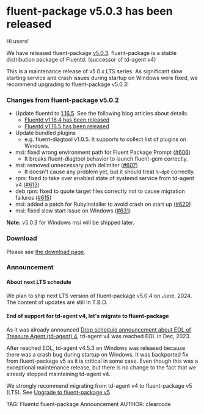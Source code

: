 # fluent-package v5.0.3 has been released

Hi users!

We have released fluent-package [v5.0.3](https://github.com/fluent/fluent-package-builder/releases/tag/v5.0.3).
fluent-package is a stable distribution package of Fluentd. (successor of td-agent v4)

This is a maintenance release of v5.0.x LTS series.
As significant slow starting service and crash issues during startup on Windows were fixed, we recommend upgrading to fluent-package v5.0.3!

### Changes from fluent-package v5.0.2

* Update fluentd to [1.16.5](https://github.com/fluent/fluentd/releases/tag/v1.16.5).
  See the following blog articles about details.
  * [Fluentd v1.16.4 has been released](fluentd-v1.16.4-have-been-released)
  * [Fluentd v1.16.5 has been released](fluentd-v1.16.5-have-been-released)
* Update bundled plugins
  * e.g. fluent-diagtool v1.0.5. It supports to collect list of plugins on Windows.
* msi: fixed wrong environment path for Fluent Package Prompt ([#606](https://github.com/fluent/fluent-package-builder/pull/606))
  * It breaks fluent-diagtool behavior to launch fluent-gem correctly.
* msi: removed unnecessary path delimiter ([#607](https://github.com/fluent/fluent-package-builder/pull/607))
  * It doesn't cause any problem yet, but it should treat `%~dp0` correctly.
* rpm: fixed to take over enabled state of systemd service from td-agent v4 ([#613](https://github.com/fluent/fluent-package-builder/pull/613))
* deb rpm: fixed to quote target files correctly not to cause migration failures ([#615](https://github.com/fluent/fluent-package-builder/pull/615))
* msi: added a patch for RubyInstaller to avoid crash on start up ([#620](https://github.com/fluent/fluent-package-builder/pull/620))
* msi: fixed slow start issue on Windows ([#631](https://github.com/fluent/fluent-package-builder/pull/631))

<div markdown="span" class="alert alert-info" role="alert">
<i class="fa fa-info-circle"></i>
<b>Note:</b> v5.0.3 for Windows msi will be shipped later.
</div>

### Download

Please see [the download page](/download/fluent_package).

### Announcement

#### About next LTS schedule

We plan to ship next LTS version of fluent-package v5.0.4 on June, 2024.
The content of updates are still in T.B.D.

#### End of support for td-agent v4, let's migrate to fluent-package

As it was already announced [Drop schedule announcement about EOL of Treasure Agent (td-agent) 4](schedule-for-td-agent-4-eol), td-agent v4 was reached EOL in Dec, 2023.

After reached EOL, td-agent v4.5.3 on Windows was released because there was a crash bug during startup on Windows. It was backported fix from fluent-package v5 as
it is critical in some case. Even though this was a exceptional maintenance release, but there is no change to the fact that we already stopped maintaining td-agent v4.

We strongly recommend migrating from td-agent v4 to fluent-package v5 (LTS).
See [Upgrade to fluent-package v5](upgrade-td-agent-v4-to-v5)

TAG: Fluentd fluent-package Announcement
AUTHOR: clearcode
